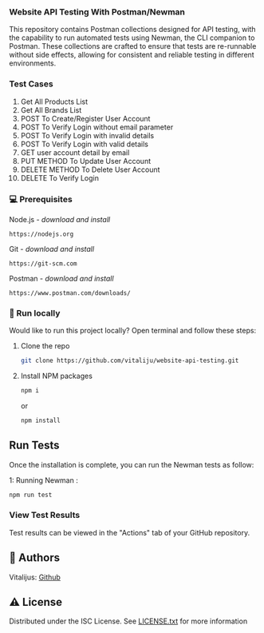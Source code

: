 ### Website API Testing With Postman/Newman

This repository contains Postman collections designed for API testing, with the capability to run automated tests using Newman, the CLI companion to Postman. These collections are crafted to ensure that tests are re-runnable without side effects, allowing for consistent and reliable testing in different environments.

### Test Cases

1. Get All Products List
2. Get All Brands List
3. POST To Create/Register User Account
4. POST To Verify Login without email parameter
5. POST To Verify Login with invalid details
6. POST To Verify Login with valid details
7. GET user account detail by email
8. PUT METHOD To Update User Account
9. DELETE METHOD To Delete User Account
10. DELETE To Verify Login

### 💻 Prerequisites

Node.js - _download and install_

```
https://nodejs.org
```

Git - _download and install_

```
https://git-scm.com
```

Postman - _download and install_

```
https://www.postman.com/downloads/
```

### 🏃 Run locally

Would like to run this project locally? Open terminal and follow these steps:

1. Clone the repo
    ```sh
    git clone https://github.com/vitaliju/website-api-testing.git
    ```
2. Install NPM packages

    ```sh
    npm i
    ```

    or

    ```sh
    npm install
    ```

## Run Tests

Once the installation is complete, you can run the Newman tests as follow:

1: Running Newman :

```sh
npm run test
```

### View Test Results

Test results can be viewed in the "Actions" tab of your GitHub repository.

## 🎅 Authors

Vitalijus: [Github](https://github.com/vitaliju)

## ⚠️ License

Distributed under the ISC License. See [LICENSE.txt](./LICENSE.txt) for more information
